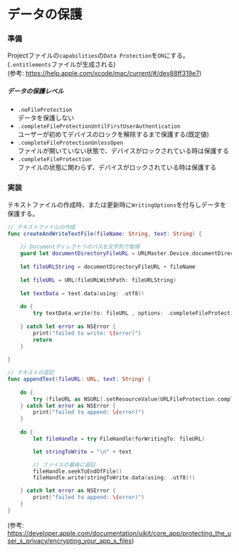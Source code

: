 # データの保護

### 準備
Projectファイルの`capabilities`の`Data Protection`を`ON`にする。(`.entitlements`ファイルが生成される)  
(参考: https://help.apple.com/xcode/mac/current/#/dev88ff319e7)

##### データの保護レベル
- `.noFileProtection`  
データを保護しない  
- `.completeFileProtectionUntilFirstUserAuthentication`  
ユーザーが初めてデバイスのロックを解除するまで保護する(既定値)  
- `.completeFileProtectionUnlessOpen`  
ファイルが開いていない状態で、デバイスがロックされている時は保護する  
- `.completeFileProtection`  
ファイルの状態に関わらず、デバイスがロックされている時は保護する  

### 実装
テキストファイルの作成時、または更新時に`WritingOptions`を付与しデータを保護する。

```Swift
// テキストファイルの作成
func createAndWriteTextFile(fileName: String, text: String) {
    
    // Documentディレクトリのパスを文字列で取得
    guard let documentDirectoryFileURL = URLMaster.Device.documentDirectoryFileURL else { return }
    
    let fileURLString = documentDirectoryFileURL + fileName
    
    let fileURL = URL(fileURLWithPath: fileURLString)
    
    let textData = text.data(using: .utf8)!
    
    do {
        try textData.write(to: fileURL , options: .completeFileProtection)
        
    } catch let error as NSError {
        print("failed to write: \(error)")
        return
    }
    
}
```

```Swift
// テキストの追記
func appendText(fileURL: URL, text: String) {
    
    do {
        try (fileURL as NSURL).setResourceValue(URLFileProtection.complete, forKey: .fileProtectionKey)
    } catch let error as NSError {
        print("failed to append: \(error)")
    }
    
    do {
        let fileHandle = try FileHandle(forWritingTo: fileURL)

        let stringToWrite = "\n" + text

        // ファイルの最後に追記
        fileHandle.seekToEndOfFile()
        fileHandle.write(stringToWrite.data(using: .utf8)!)

    } catch let error as NSError {
        print("failed to append: \(error)")
    }
}
```
(参考: https://developer.apple.com/documentation/uikit/core_app/protecting_the_user_s_privacy/encrypting_your_app_s_files)

